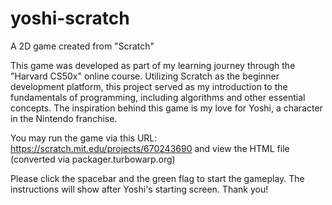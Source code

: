 # yoshi-scratch
A 2D game created from "Scratch"

This game was developed as part of my learning journey through the "Harvard CS50x" online course. Utilizing Scratch as the beginner development platform, this project served as my introduction to the fundamentals of programming, including algorithms and other essential concepts. The inspiration behind this game is my love for Yoshi, a character in the Nintendo franchise.

You may run the game via this URL: https://scratch.mit.edu/projects/670243690
and view the HTML file (converted via packager.turbowarp.org)

Please click the spacebar and the green flag to start the gameplay. The instructions will show after Yoshi's starting screen. Thank you!
